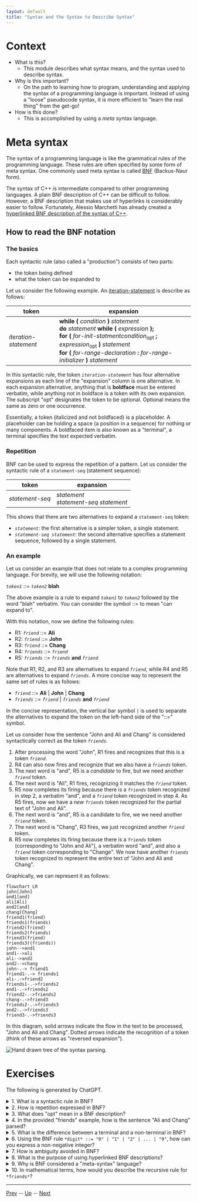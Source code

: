 ```yaml
---
layout: default
title: "Syntax and the Syntax to Describe Syntax"
---
```


# Context

* What is this?
  * This module describes what syntax means, and the syntax used to describe syntax.
* Why is this important?
  * On the path to learning how to program, understanding and applying the syntax of a programming language is important. Instead of using a "loose" pseudocode syntax, it is more efficient to "learn the real thing" from the get-go!
* How is this done?
  * This is accomplished by using a *meta* syntax language.
 
# Meta syntax

The syntax of a programming language is like the grammatical rules of the programming language. These rules are often specified by some form of meta syntax. One commonly used meta syntax is called [BNF](https://en.wikipedia.org/wiki/Backus%E2%80%93Naur_form) (Backus-Naur form). 

The syntax of C++ is intermediate compared to other programming languages. A plain BNF description of C++ can be difficult to follow. However, a BNF description that makes use of hyperlinks is considerably easier to follow. Fortunately, Alessio Marchetti has already created a [hyperlinked BNF description of the syntax of C++](https://alx71hub.github.io/hcb/).

## How to read the BNF notation

### The basics

Each syntactic rule (also called a "production") consists of two parts:

* the token being defined
* what the token can be expanded to

Let us consider the following example. An [iteration-statement](https://alx71hub.github.io/hcb/#iteration-statement) is describe as follows:

|token|expansion|
|-|-|
|*iteration-statement*|**while (** *condition* **)** *statement*<br />**do** *statement* **while (** *expression* **);** <br /> **for (** *for-init-statmentcondition*<sub>opt</sub> **;** *expression*<sub>opt</sub> **)** *statement* <br />**for (** *for-range-declaration* **:** *for-range-initializer* **)** *statement*

In this syntactic rule, the token *`iteration-statement`* has four alternative expansions as each line of the "expansion" column is one alternative. In each expansion alternative, anything that is **boldface** must be entered verbatim, while anything not in boldface is a token with its own expansion. The subscript "opt" designates the token to be optional. Optional means the same as zero or one occurrence.

Essentially, a token (italicized and not boldfaced) is a placeholder. A placeholder can be holding a space (a position in a sequence) for nothing or many components. A boldfaced item is also known as a "terminal", a terminal specifies the text expected verbatim.

### Repetition

BNF can be used to express the repetition of a pattern. Let us consider the syntactic rule of a `statement-seq` (statement sequence):

|token|expansion|
|-|-|
|*statement-seq*|*statement*<br />*statement-seq statement*|

This shows that there are two alternatives to expand a `statement-seq` token:

* *`statement`*: the first alternative is a simpler token, a single statement.
* *`statement-seq statement`*: the second alternative specifies a statement sequence, followed by a single statement.

### An example

Let us consider an example that does not relate to a complex programming language. For brevity, we will use the following notation:

*`token1`* ::= *`token2`* **blah**

The above example is a rule to expand *`token1`* to *`token2`* followed by the word "blah" verbatim. You can consider the symbol ::= to mean "can expand to".

With this notation, now we define the following rules:

* R1: *`friend`* ::= **Ali**
* R2: *`friend`* ::= **John**
* R3: *`friend`* ::= **Chang**
* R4: *`friends`* ::= *`friend`*
* R5: *`friends`* ::= *`friends`* **and** *`friend`*

Note that R1, R2, and R3 are alternatives to expand *`friend`*, while R4 and R5 are alternatives to expand *`friends`*. A more concise way to represent the same set of rules is as follows:

* *`friend`* ::= **Ali** \| **John** \| **Chang**
* *`friends`* ::= *`friend`* \| *`friends`* **and** *`friend`*

In the concise representation, the vertical bar symbol `|` is used to separate the alternatives to expand the token on the left-hand side of the "::=" symbol. 

Let us consider how the sentence "John and Ali and Chang" is considered syntactically correct as the token *`friends`*.

1. After processing the word "John", R1 fires and recognizes that this is a token *`friend`*.
2. R4 can also now fires and recognize that we also have a *`friends`* token.
3. The next word is "and", R5 is a *candidate* to fire, but we need another *`friend`* token.
4. The next word is "Ali", R1 fires, recognizing it matches the *`friend`* token.
5. R5 now completes its firing because there is a *`friends`* token recognized in step 2, a verbatim "and", and a *`friend`* token recognized in step 4. As R5 fires, now we have a *new* *`friends`* token recognized for the partial text of "John and Ali".
6. The next word is "and", R5 is a candidate to fire, we we need another *`friend`* token.
7. The next word is "Chang", R3 fires, we just recognized another *`friend`* token.
8. R5 now completes its firing because there is a *`friends`* token (corresponding to "John and Ali"), a verbatim word "and", and also a *`friend`* token corresponding to "Change". We now have another *`friends`* token recognized to represent the entire text of "John and Ali and Chang".

Graphically, we can represent it as follows:

```mermaid
flowchart LR
john[John]
and1[and]
ali[Ali]
and2[and]
chang[Chang]
friend1(friend)
friends1(friends)
friend2(friend)
friends2(friends)
friend3(friend)
friends3((friends))
john-->and1
and1-->ali
ali-->and2
and2-->chang
john-.-> friend1
friend1-.-> friends1
ali-.->friend2
friends1-.->friends2
and1-.->friends2
friend2-.->friends2
chang-.->friend3
friends2-.->friends3
and2-.->friends3
friend3-.->friends3
```

In this diagram, solid arrows indicate the flow in the text to be processed, "John and Ali and Chang". Dotted arrows indicate the recognition of a token (think of these arrows as "reversed expansion").

![Hand drawn tree of the syntax parsing.](resources/handDrawnTree.png)

# Exercises

The following is generated by ChatGPT.

<details>
<summary>1. What is a syntactic rule in BNF?</summary>
A syntactic rule in BNF defines how a particular token (non-terminal) can be expanded into other tokens or terminals. It consists of a token being defined and its possible expansions, separated by "::=" or "|".
</details>

<details>
<summary>2. How is repetition expressed in BNF?</summary>
Repetition in BNF is expressed by recursive definitions. For example, in the rule:
<pre>
*statement-seq* ::= *statement* | *statement-seq statement*
</pre>
The second alternative allows *statement-seq* to repeat by including itself in the expansion.
</details>

<details>
<summary>3. What does "opt" mean in a BNF description?</summary>
"Opt" signifies that the token it is attached to is optional, meaning it may appear zero or one time in the syntactic structure.
</details>

<details>
<summary>4. In the provided "friends" example, how is the sentence "Ali and Chang" parsed?</summary>
1. "Ali" matches *`friend`* using R1.
2. R4 recognizes *`friends`*.
3. "and" triggers R5, requiring another *`friend`* token.
4. "Chang" matches *`friend`* using R3.
5. R5 completes, forming a *`friends`* token for "Ali and Chang."
</details>

<details>
<summary>5. What is the difference between a terminal and a non-terminal in BNF?</summary>
A **terminal** is a literal string that appears in the final output (e.g., **"while"**, **"and"**). A **non-terminal** (or token) is a placeholder that can be expanded into other non-terminals or terminals.
</details>

<details>
<summary>6. Using the BNF rule <code>*digit* ::= "0" | "1" | "2" | ... | "9"</code>, how can you express a non-negative integer?</summary>
A non-negative integer can be expressed as:
<pre>
*integer* ::= *digit* | *integer digit*
</pre>
This allows one or more digits to form a number like "123".
</details>

<details>
<summary>7. How is ambiguity avoided in BNF?</summary>
Ambiguity is avoided by clearly specifying alternative expansions for tokens and ensuring that rules do not lead to multiple valid parses for the same input.
</details>

<details>
<summary>8. What is the purpose of using hyperlinked BNF descriptions?</summary>
Hyperlinked BNF descriptions make it easier to navigate and understand complex syntax rules by allowing users to click on tokens and immediately view their definitions or expansions.
</details>

<details>
<summary>9. Why is BNF considered a "meta-syntax" language?</summary>
BNF is called a meta-syntax language because it describes the syntax of programming languages, which themselves define how code should be written. It operates at a level above the syntax of the programming language being specified.
</details>

<details>
<summary>10. In mathematical terms, how would you describe the recursive rule for <code>*friends*</code>?</summary>
The recursive rule can be described as:
<pre>
friends = friend
friends = friends + " and " + friend
</pre>
This is similar to defining a sequence recursively, where the base case is a single friend, and the recursive case adds "and friend" to the existing sequence.
</details>

<hr>

[Prev](variablesAndAssignments.md) -- [Up](README.md) -- [Next](blockStatement.md)

